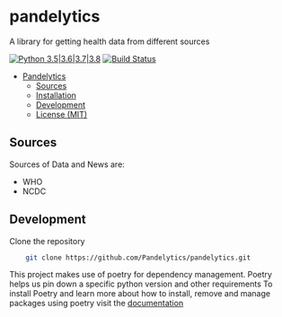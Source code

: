 # pandelytics
A library for getting health data from different sources

[![Python 3.5|3.6|3.7|3.8](https://img.shields.io/badge/python-3.5%7C3.6%7C3.7%7C3.8-blue)](https://www.python.org/downloads/)
[![Build Status](https://travis-ci.com/pandelytics/pandelytics.svg?branch=master)](https://travis-ci.com/pandelytics/pandelytics)

- [Pandelytics](#pandelytics)
  - [Sources](#sources)
  - [Installation](#installation)
  - [Development](#development)
  - [License (MIT)](#license-mit) 

## Sources

Sources of Data and News are:

- WHO
- NCDC

## Development
Clone the repository

```bash
    git clone https://github.com/Pandelytics/pandelytics.git
```

This project makes use of poetry for dependency management. Poetry helps us pin down a specific python version and other requirements
To install Poetry and learn more about how to install, remove and manage packages using poetry visit the [documentation](https://python-poetry.org/docs/)

